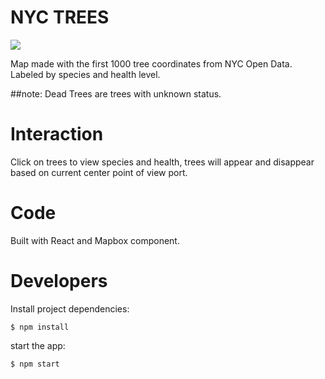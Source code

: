 # NYC TREES

![](nyc-trees.gif)

Map made with the first 1000 tree coordinates from NYC Open Data. Labeled by species and health level.

##note: Dead Trees are trees with unknown status.

# Interaction
Click on trees to view species and health, trees will appear and disappear based on current center point of view port.

# Code
Built with React and Mapbox component.

# Developers
Install project dependencies:
```
$ npm install
```
start the app:
```
$ npm start
```
